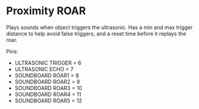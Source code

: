 # Proximity ROAR #

Plays sounds when object triggers the ultrasonic. Has a min
and max trigger distance to help avoid false triggers, and
a reset time before it replays the roar.

Pins:

* ULTRASONIC TRIGGER = 6
* ULTRASONIC ECHO = 7
* SOUNDBOARD ROAR1 = 8
* SOUNDBOARD ROAR2 = 9
* SOUNDBOARD ROAR3 = 10
* SOUNDBOARD ROAR4 = 11
* SOUNDBOARD ROAR5 = 12
